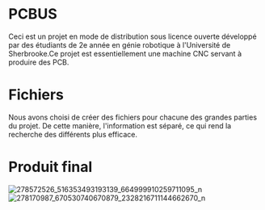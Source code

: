 # PCBUS
Ceci est un projet en mode de distribution sous licence ouverte développé par des étudiants de 2e année en génie robotique à l'Université de Sherbrooke.Ce projet est essentiellement une machine CNC servant à produire des PCB.

# Fichiers
Nous avons choisi de créer des fichiers pour chacune des grandes parties du projet. De cette manière, l'information est séparé, ce qui rend la recherche des différents plus efficace.

# Produit final
![278572526_516353493193139_664999910259711095_n](https://user-images.githubusercontent.com/72216267/163258201-7d0261ff-0165-4121-95c4-372e734f98e1.jpg)
![278170987_670530740670879_2328216711144662670_n](https://user-images.githubusercontent.com/72216267/163258264-fa2c3f6c-a830-42fc-82cf-01c8a2e623eb.jpg)
